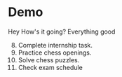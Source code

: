 # Demo
Hey How's it going?
Everything good

8. Complete internship task.
9. Practice chess openings.
10. Solve chess puzzles.
11. Check exam schedule